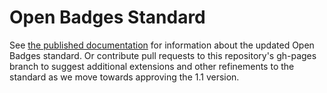 # Open Badges Standard
See [the published documentation](http://specification.openbadges.org) for information about the updated Open Badges standard. Or contribute pull requests to this repository's gh-pages branch to suggest additional extensions and other refinements to the standard as we move towards approving the 1.1 version.
